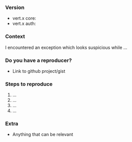 ### Version

* vert.x core:
* vert.x auth:

### Context

I encountered an exception which looks suspicious while ...

### Do you have a reproducer?

* Link to github project/gist

### Steps to reproduce

1. ...
2. ...
3. ...
4. ...

### Extra

* Anything that can be relevant
